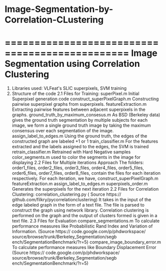Image-Segmentation-by-Correlation-CLustering
============================================
===============================================
Image Segmentation using Correlation Clustering
===============================================
1. Libraries used:
VLFeat's SLIC superpixels, SVM training
2. Structure of the code
2.1 Files for Training:
superPixel.m Initial
Superpixel generation code
construct_superPixelGraph.m Constructing
pairwise superpixel graphs from superpixels.
featureExtraction.m Extracting
pairwise features between adjacent superpixels in the
graphs.
ground_truth_by_maximum_consesus.m As
BSD (Berkeley data) gives the ground truth
segmentation by multiple subjects for each image, we form a single ground truth image by
taking the maximum consensus over each segmentation of the image.
assign_label_to_edges.m Using
the ground truth, the edges of the constructed graph are
labeled +1 or 1
train_classifier.m For
the features extracted and the labels assigned to the edges,
the SVM is trained
retrain_classifier.m Retrained
with Hard Negative samples
color_segments.m used
to color the segments in the image for displaying
2.2 Files for Multiple iterations Approach
The folders: order1_files, order2_files, order3_files, order4_files, order5_files,
order6_files, order7_files, order8_files, contain the files for each iteration respectively.
For each iteration, we have,
construct_superPixelGraph.m
featureExtraction.m
assign_label_to_edges.m
superpixels_order.m Generates
the superpixels for the next iteration
2.2 Files for Correlation Clustering:
correlation_clustering.py (
Source https://
github.com/filkry/pycorrelationclustering)
It takes in the input of the edge labeled graph in the form of a text file. The file is parsed to
construct the graph using network library. Correlation clustering is performed on the graph
and the output of clusters formed is given in a text file.
2.3 Files for Evaluation
compare_segmentations.m To
calculate performance measures like Probabilistic Rand
Index and Variation of Information. (Source https://
code.google.com/p/phdworkspace/
source/browse/trunk/Berkeley_Segmentation/segb
ench/SegmentationBenchmark/?r=5)
compare_image_boundary_error.m To
calculate performance measures like Boundary
Displacement Error (Source https://
code.google.com/p/phdworkspace/
source/browse/trunk/Berkeley_Segmentation/segb
ench/SegmentationBenchmark/?r=5)
